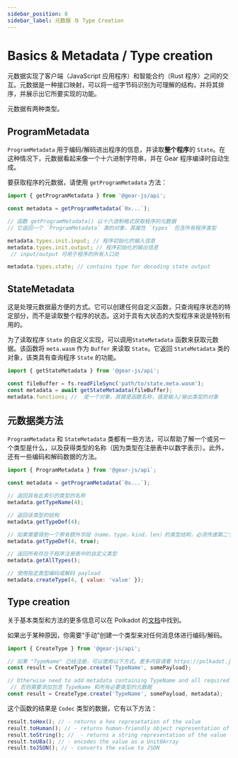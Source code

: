 ```yaml
---
sidebar_position: 8
sidebar_label: 元数据 与 Type Creation
---
```


# Basics & Metadata / Type creation

元数据实现了客户端（JavaScript 应用程序）和智能合约（Rust 程序）之间的交互。元数据是一种接口映射，可以将一组字节码识别为可理解的结构，并将其排序，并展示出它所要实现的功能。

元数据有两种类型。

## ProgramMetadata

`ProgramMetadata` 用于编码/解码进出程序的信息，并读取**整个程序**的 `State`。在这种情况下，元数据看起来像一个十六进制字符串，并在 Gear 程序编译时自动生成。

要获取程序的元数据，请使用 `getProgramMetadata` 方法：

```javascript
import { getProgramMetadata } from '@gear-js/api';

const metadata = getProgramMetadata(`0x...`);

// 函数 getProgramMetadata() 以十六进制格式获取程序的元数据
// 它返回一个 `ProgramMetadata` 类的对象，其属性 `types` 包含所有程序类型

metadata.types.init.input; // 程序初始化的输入信息
metadata.types.init.output; // 程序初始化的输出信息
 // input/output 可用于程序的所有入口处

metadata.types.state; // contains type for decoding state output
```

## StateMetadata

这是处理元数据最方便的方式。它可以创建任何自定义函数，只查询程序状态的特定部分，而不是读取整个程序的状态。这对于具有大状态的大型程序来说是特别有用的。

为了读取程序 `State` 的自定义实现，可以调用`StateMetadata` 函数来获取元数据。该函数将 `meta.wasm` 作为 `Buffer` 来读取 `State`。它返回 `StateMetadata` 类的对象，该类具有查询程序 `State` 的功能。

```js
import { getStateMetadata } from '@gear-js/api';

const fileBuffer = fs.readFileSync('path/to/state.meta.wasm');
const metadata = await getStateMetadata(fileBuffer);
metadata.functions; //  是一个对象，其键是函数名称，值是输入/输出类型的对象
```

## 元数据类方法

`ProgramMetadata` 和 `StateMetadata` 类都有一些方法，可以帮助了解一个或另一个类型是什么，以及获得类型的名称（因为类型在注册表中以数字表示）。此外，还有一些编码和解码数据的方法。

```js
import { ProgramMetadata } from '@gear-js/api`;

const metadata = getProgramMetadata(`0x...`);

// 返回具有此索引的类型的名称
metadata.getTypeName(4);

// 返回该类型的结构
metadata.getTypeDef(4);

// 如果需要得到一个带有额外字段（name，type，kind，len）的类型结构，必须传递第二个参数
metadata.getTypeDef(4, true);

// 返回所有存在于程序注册表中的自定义类型
metadata.getAllTypes();

// 使用指定类型编码或解码 payload
metadata.createType(4, { value: 'value' });
```

## Type creation

关于基本类型和方法的更多信息可以在 Polkadot 的[文档](https://polkadot.js.org/docs/api/start/types.basics)中找到。

如果出于某种原因，你需要“手动”创建一个类型来对任何消息体进行编码/解码。

```javascript
import { CreateType } from '@gear-js/api';

// 如果 "TypeName" 已经注册，可以使用以下方式。更多内容请看 https://polkadot.js.org/docs/api/start/types.create#choosing-how-to-create
const result = CreateType.create('TypeName', somePayload);

// Otherwise need to add metadata containing TypeName and all required types
 // 否则需要添加包含 TypeName 和所有必要类型的元数据
const result = CreateType.create('TypeName', somePayload, metadata);
```

这个函数的结果是 `Codec` 类型的数据，它有以下方法：

```javascript
result.toHex(); // - returns a hex represetation of the value
result.toHuman(); // - returns human-friendly object representation of the value
result.toString(); //  - returns a string representation of the value
result.toU8a(); // - encodes the value as a Unit8Array
result.toJSON(); // - converts the value to JSON
```
